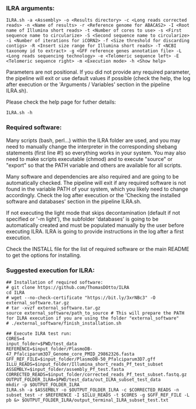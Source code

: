 ### ILRA arguments:
```
ILRA.sh -a <Assembly> -o <Results directory> -c <Long reads corrected reads> -n <Name of results> -r <Reference genome for ABACAS2> -I <Root name of Illumina short reads> -t <Number of cores to use> -s <First sequence name to circularize> -S <Second sequence name to circularize> -i <Number of iterations for iCORN2> -f <Size threshold for discarding contigs> -R <Insert size range for Illumina short reads> -T <NCBI taxonomy id to extract> -g <GFF reference genes annotation file> -L <Long reads sequencing technology> -e <Telomeric sequence left> -E <Telomeric sequence right> -m <Execution mode> -h <Show help>
```
Parameters are not positional. If you did not provide any required parameter, the pipeline will exit or use default values if possible (check the help, the log after execution or the 'Arguments / Variables' section in the pipeline ILRA.sh).

Please check the help page for futher details:
```
ILRA.sh -h
```
### Required software:
Many scripts (bash, perl...) within the ILRA folder are used, and you may need to manually change the interpreter in the corresponding shebang statements (first line #!) so everything works in your system. You may also need to make scripts executable (chmod) and to execute "source" or "export" so that the PATH variable and others are available for all scripts.

Many software and dependencies are also required and are going to be automatically checked. The pipeline will exit if any required software is not found in the variable PATH of your system, which you likely need to change accordingly. Check the log after execution or the 'Checking the installed software and databases' section in the pipeline ILRA.sh.

If not executing the light mode that skips decontamination (default if not specified or '-m light'), the subfolder 'databases' is going to be automatically created and must be populated manually by the user before executing ILRA. ILRA is going to provide instructions in the log after a first execution.

Check the INSTALL file for the list of required software or the main README to get the options for installing.

### Suggested execution for ILRA: 
```
## Installation of required software:
# git clone https://github.com/ThomasDOtto/ILRA
cd ILRA
# wget --no-check-certificate "https://bit.ly/3xrNBc3" -O external_software.tar.gz
# tar -xvzf external_software.tar.gz
source external_software/path_to_source # This will prepare the PATH for ILRA execution if you are using the folder "external_software"
# ./external_software/finish_installation.sh

## Execute ILRA test run:
CORES=4
input_folder=$PWD/test_data
REFERENCE=$input_folder/PlasmoDB-47_Pfalciparum3D7_Genome_core_PMID_29862326.fasta
GFF_REF_FILE=$input_folder/PlasmoDB-50_Pfalciparum3D7.gff
ILLU_READS=$input_folder/Illumina_short_reads_Pf_test_subset
ASSEMBLY=$input_folder/assembly_Pf_test.fasta
CORRECTED_READS=$input_folder/corrected_reads_Pf_test_subset.fastq.gz
OUTPUT_FOLDER_ILRA=$PWD/test_data/out_ILRA_subset_test_data
mkdir -p $OUTPUT_FOLDER_ILRA
ILRA.sh -a $ASSEMBLY -o $OUTPUT_FOLDER_ILRA -c $CORRECTED_READS -n subset_test -r $REFERENCE -I $ILLU_READS -t $CORES -g $GFF_REF_FILE -L pb &> $OUTPUT_FOLDER_ILRA/output_terminal_ILRA_subset_test.txt
```
